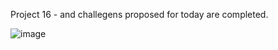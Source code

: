   Project 16 - and challegens proposed for today are completed. 

![image](https://github.com/lucasnsp/100DaysOfSwift/assets/122572631/4c2a93bb-71a3-4d55-9e83-2c3f7826244f)
